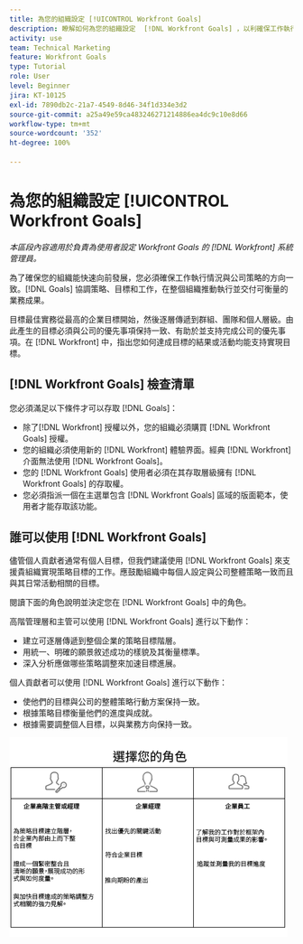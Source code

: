 ```yaml
---
title: 為您的組織設定 [!UICONTROL Workfront Goals]
description: 瞭解如何為您的組織設定  [!DNL Workfront Goals] ，以利確保工作執行情況符合策略方向。
activity: use
team: Technical Marketing
feature: Workfront Goals
type: Tutorial
role: User
level: Beginner
jira: KT-10125
exl-id: 7890db2c-21a7-4549-8d46-34f1d334e3d2
source-git-commit: a25a49e59ca483246271214886ea4dc9c10e8d66
workflow-type: tm+mt
source-wordcount: '352'
ht-degree: 100%

---
```


# 為您的組織設定 [!UICONTROL Workfront Goals]

*本區段內容適用於負責為使用者設定 Workfront Goals 的 [!DNL Workfront] 系統管理員。*

為了確保您的組織能快速向前發展，您必須確保工作執行情況與公司策略的方向一致。[!DNL   Goals] 協調策略、目標和工作，在整個組織推動執行並交付可衡量的業務成果。

目標最佳實務從最高的企業目標開始，然後逐層傳遞到群組、團隊和個人層級。由此產生的目標必須與公司的優先事項保持一致、有助於並支持完成公司的優先事項。在 [!DNL Workfront] 中，指出您如何達成目標的結果或活動均能支持實現目標。

## [!DNL Workfront Goals] 檢查清單

您必須滿足以下條件才可以存取 [!DNL   Goals]：

* 除了[!DNL Workfront] 授權以外，您的組織必須購買 [!DNL Workfront Goals] 授權。
* 您的組織必須使用新的 [!DNL Workfront] 體驗界面。經典 [!DNL Workfront] 介面無法使用 [!DNL Workfront Goals]。
* 您的 [!DNL Workfront Goals] 使用者必須在其存取層級擁有 [!DNL Workfront Goals] 的存取權。
* 您必須指派一個在主選單包含 [!DNL Workfront Goals] 區域的版面範本，使用者才能存取該功能。

## 誰可以使用 [!DNL Workfront Goals]

儘管個人貢獻者通常有個人目標，但我們建議使用 [!DNL Workfront Goals] 來支援貴組織實現策略目標的工作。應鼓勵組織中每個人設定與公司整體策略一致而且與其日常活動相關的目標。

閱讀下面的角色說明並決定您在 [!DNL Workfront Goals] 中的角色。

高階管理層和主管可以使用 [!DNL Workfront Goals] 進行以下動作：

* 建立可逐層傳遞到整個企業的策略目標階層。
* 用統一、明確的願景敘述成功的樣貌及其衡量標準。
* 深入分析應做哪些策略調整來加速目標進展。

個人貢獻者可以使用 [!DNL Workfront Goals] 進行以下動作：

* 使他們的目標與公司的整體策略行動方案保持一致。
* 根據策略目標衡量他們的進度與成就。
* 根據需要調整個人目標，以與業務方向保持一致。

![顯示 Workfront Goals 不同角色的圖表](assets/01-workfront-goals-choose-your-role.png)
